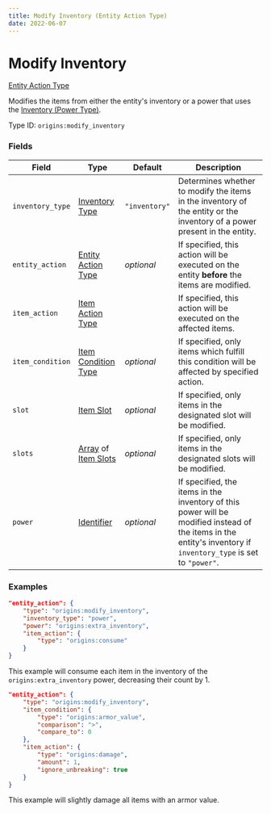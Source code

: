 ```yaml
---
title: Modify Inventory (Entity Action Type)
date: 2022-06-07
---
```


#   Modify Inventory

[Entity Action Type](../entity_action_types.md)

Modifies the items from either the entity's inventory or a power that uses the [Inventory (Power Type)](../power_types/inventory.md).

Type ID: `origins:modify_inventory`


### Fields

Field  | Type | Default | Description
-------|------|---------|-------------
`inventory_type` | [Inventory Type](../../misc/extras/inventory_type.md) | `"inventory"` | Determines whether to modify the items in the inventory of the entity or the inventory of a power present in the entity.
`entity_action` | [Entity Action Type](../entity_action_types.md) | _optional_ | If specified, this action will be executed on the entity **before** the items are modified.
`item_action` | [Item Action Type](../item_action_types.md) | | If specified, this action will be executed on the affected items.
`item_condition` | [Item Condition Type](../item_condition_types.md) | _optional_ | If specified, only items which fulfill this condition will be affected by specified action.
`slot` | [Item Slot](../data_types/item_slot.md) | _optional_ | If specified, only items in the designated slot will be modified.
`slots` | [Array](../data_types/array.md) of [Item Slots](../data_types/item_slot.md) | _optional_ | If specified, only items in the designated slots will be modified.
`power` | [Identifier](../data_types/identifier.md) | _optional_ | If specified, the items in the inventory of this power will be modified instead of the items in the entity's inventory if `inventory_type` is set to `"power"`.


### Examples

```json
"entity_action": {
    "type": "origins:modify_inventory",
    "inventory_type": "power",
    "power": "origins:extra_inventory",
    "item_action": {
        "type": "origins:consume"
    }
}
```

This example will consume each item in the inventory of the `origins:extra_inventory` power, decreasing their count by 1.
<br>

```json
"entity_action": {
    "type": "origins:modify_inventory",
    "item_condition": {
        "type": "origins:armor_value",
        "comparison": ">",
        "compare_to": 0
    },
    "item_action": {
        "type": "origins:damage",
        "amount": 1,
        "ignore_unbreaking": true
    }
}
```

This example will slightly damage all items with an armor value.

